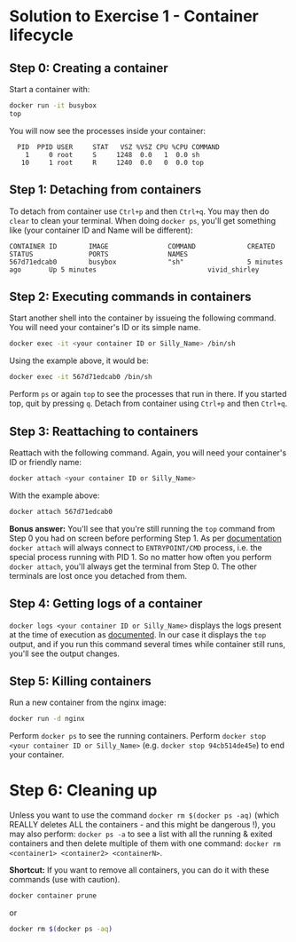 # Solution to Exercise 1 - Container lifecycle

## Step 0: Creating a container

Start a container with:

```bash
docker run -it busybox
top
```

You will now see the processes inside your container:

```
  PID  PPID USER     STAT   VSZ %VSZ CPU %CPU COMMAND
    1     0 root     S     1248  0.0   1  0.0 sh
   10     1 root     R     1240  0.0   0  0.0 top
```

## Step 1: Detaching from containers

To detach from container use `Ctrl+p` and then `Ctrl+q`. You may then do `clear` to clean your terminal.
When doing `docker ps`, you'll get something like (your container ID and Name will be different):

```
CONTAINER ID        IMAGE               COMMAND             CREATED             STATUS              PORTS               NAMES
567d71edcab0        busybox             "sh"                5 minutes ago       Up 5 minutes                            vivid_shirley
```

## Step 2: Executing commands in containers

Start another shell into the container by issueing the following command. You will need your container's ID or its simple name.

```bash
docker exec -it <your container ID or Silly_Name> /bin/sh
```

Using the example above, it would be:

```bash
docker exec -it 567d71edcab0 /bin/sh
```

Perform `ps` or again `top` to see the processes that run in there.
If you started top, quit by pressing `q`. Detach from container using `Ctrl+p` and then `Ctrl+q`.

## Step 3: Reattaching to containers

Reattach with the following command. Again, you will need your container's ID or friendly name:

```bash
docker attach <your container ID or Silly_Name>
```

With the example above:

```bash
docker attach 567d71edcab0
```

**Bonus answer:** You'll see that you're still running the `top` command from Step 0 you had on screen before performing Step 1.
As per [documentation](https://docs.docker.com/engine/reference/commandline/attach/) `docker attach` will always connect to `ENTRYPOINT/CMD` process, i.e. the special process running with PID 1. So no matter how often you perform `docker attach`, you'll always get the terminal from Step 0.  The other terminals are lost once you detached from them.

## Step 4: Getting logs of a container

`docker logs <your container ID or Silly_Name>`  displays the logs present at the time of execution as [documented](https://docs.docker.com/engine/reference/commandline/logs/). In our case it displays the `top` output, and if you run this command several times while container still runs, you'll see the output changes.

## Step 5: Killing containers

Run a new container from the nginx image:

```bash
docker run -d nginx
```

Perform `docker ps` to see the running containers.
Perform `docker stop <your container ID or Silly_Name>` (e.g. `docker stop 94cb514de45e`) to end your container.

# Step 6: Cleaning up

Unless you want to use the command `docker rm $(docker ps -aq)` (which REALLY deletes ALL the containers - and this might be dangerous !), you may also perform: `docker ps -a` to see a list with all the running & exited containers and then delete multiple of them with one command: `docker rm <container1> <container2> <containerN>`.

**Shortcut:** If you want to remove all containers, you can do it with these commands (use with caution).

```bash
docker container prune
```

or

```bash
docker rm $(docker ps -aq)
```
